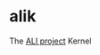 # alik
The [ALI project](https://docs.google.com/document/d/1tj9lPVOGs4wELcQ_xKbrFpLsmckt4NodzUgqgh19zI4/edit) Kernel
